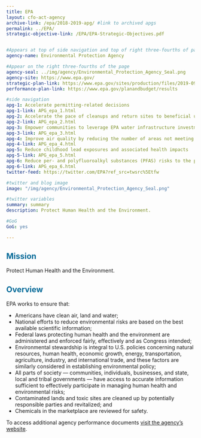 ```yaml
---
title: EPA
layout: cfo-act-agency
archive-link: /epa/2018-2019-apg/ #link to archived apgs
permalink: ../EPA/
strategic-objective-link: /EPA/EPA-Strategic-Objectives.pdf


#Appears at top of side navigation and top of right three-fourths of page
agency-name: Environmental Protection Agency

#Appear on the right three-fourths of the page
agency-seal: ../img/agency/Environmental_Protection_Agency_Seal.png
agency-site: https://www.epa.gov/
strategic-plan-link: https://www.epa.gov/sites/production/files/2019-09/documents/fy-2018-2022-epa-strategic-plan.pdf
performance-plan-link: https://www.epa.gov/planandbudget/results

#side navigation
apg-1: Accelerate permitting-related decisions
apg-1-link: APG_epa_1.html
apg-2: Accelerate the pace of cleanups and return sites to beneficial use in their communities
apg-2-link: APG_epa_2.html
apg-3: Empower communities to leverage EPA water infrastructure investments
apg-3-link: APG_epa_3.html
apg-4: Improve air quality by reducing the number of areas not meeting air quality standards
apg-4-link: APG_epa_4.html
apg-5: Reduce childhood lead exposures and associated health impacts
apg-5-link: APG_epa_5.html
apg-6: Reduce per- and polyfluoroalkyl substances (PFAS) risks to the public
apg-6-link: APG_epa_6.html
twitter-feed: https://twitter.com/EPA?ref_src=twsrc%5Etfw

#twitter and blog image
image: "/img/agency/Environmental_Protection_Agency_Seal.png"

#twitter variables
summary: summary
description: Protect Human Health and the Environment.

#GoG
GoG: yes

---
```


<div class="usa-grid usa-graphic_list-row">
  <div class="usa-width-one-whole usa-media_block agency-page-section">
    <h2 style="color:#046b99;">Mission</h2>
    <p>Protect Human Health and the Environment.</p>
  </div>
</div>

<div class="usa-grid usa-graphic_list-row">
  <div class="usa-width-one-whole usa-media_block agency-page-section">
    <h2 style="color:#046b99;">Overview</h2>
    <p>EPA works to ensure that:
      <ul>
      <li>Americans have clean air, land and water;</li>
      <li>National efforts to reduce environmental risks are based on the best available scientific information;</li>
      <li>Federal laws protecting human health and the environment are administered and enforced fairly, effectively and as Congress intended;</li>
      <li>Environmental stewardship is integral to U.S. policies concerning natural resources, human health, economic growth, energy, transportation, agriculture, industry, and international trade, and these factors are similarly considered in establishing environmental policy;</li>
      <li>All parts of society &mdash; communities, individuals, businesses, and state, local and tribal governments &mdash; have access to accurate information sufficient to effectively participate in managing human health and environmental risks;</li>
      <li>Contaminated lands and toxic sites are cleaned up by potentially responsible parties and revitalized; and</li>
      <li>Chemicals in the marketplace are reviewed for safety. </li>
      </ul>
    </p>
  </div>
</div>

<div class="usa-grid usa-graphic_list-row">
  <div class="usa-width-one-whole usa-media_block">
    <p>To access additional agency performance documents <a href="https://www.epa.gov/planandbudget" target="_blank">visit the agency’s website</a>.</p>
  </div>
</div>
